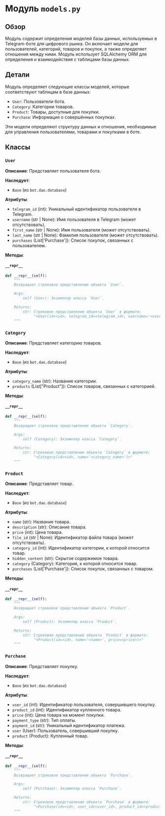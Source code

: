 # Модуль `models.py`

## Обзор

Модуль содержит определения моделей базы данных, используемых в Telegram-боте для цифрового рынка.
Он включает модели для пользователей, категорий, товаров и покупок, а также определяет отношения между ними.
Модуль использует SQLAlchemy ORM для определения и взаимодействия с таблицами базы данных.

## Детали

Модуль определяет следующие классы моделей, которые соответствуют таблицам в базе данных:

- `User`: Пользователи бота.
- `Category`: Категории товаров.
- `Product`: Товары, доступные для покупки.
- `Purchase`: Информация о совершённых покупках.

Эти модели определяют структуру данных и отношения, необходимые для управления пользователями, товарами и покупками в боте.

## Классы

### `User`

**Описание**:
Представляет пользователя бота.

**Наследует**:
- `Base` (из `bot.dao.database`)

**Атрибуты**:
- `telegram_id` (int): Уникальный идентификатор пользователя в Telegram.
- `username` (str | None): Имя пользователя в Telegram (может отсутствовать).
- `first_name` (str | None): Имя пользователя (может отсутствовать).
- `last_name` (str | None): Фамилия пользователя (может отсутствовать).
- `purchases` (List['Purchase']): Список покупок, связанных с пользователем.

**Методы**:

#### `__repr__`

```python
def __repr__(self):
    """
    Возвращает строковое представление объекта `User`.

    Args:
        self (User): Экземпляр класса `User`.

    Returns:
        str: Строковое представление объекта `User` в формате:
             "<User(id=<id>, telegram_id=<telegram_id>, username='<username>')>"
    """
```

### `Category`

**Описание**:
Представляет категорию товаров.

**Наследует**:
- `Base` (из `bot.dao.database`)

**Атрибуты**:
- `category_name` (str): Название категории.
- `products` (List["Product"]): Список товаров, связанных с категорией.

**Методы**:

#### `__repr__`

```python
def __repr__(self):
    """
    Возвращает строковое представление объекта `Category`.

    Args:
        self (Category): Экземпляр класса `Category`.

    Returns:
        str: Строковое представление объекта `Category` в формате:
             "<Category(id=<id>, name='<category_name>')>"
    """
```

### `Product`

**Описание**:
Представляет товар.

**Наследует**:
- `Base` (из `bot.dao.database`)

**Атрибуты**:
- `name` (str): Название товара.
- `description` (str): Описание товара.
- `price` (int): Цена товара.
- `file_id` (str | None): Идентификатор файла товара (может отсутствовать).
- `category_id` (int): Идентификатор категории, к которой относится товар.
- `hidden_content` (str): Скрытое содержимое товара.
- `category` (Category): Категория, к которой относится товар.
- `purchases` (List['Purchase']): Список покупок, связанных с товаром.

**Методы**:

#### `__repr__`

```python
def __repr__(self):
    """
    Возвращает строковое представление объекта `Product`.

    Args:
        self (Product): Экземпляр класса `Product`.

    Returns:
        str: Строковое представление объекта `Product` в формате:
             "<Product(id=<id>, name='<name>', price=<price>)>"
    """
```

### `Purchase`

**Описание**:
Представляет покупку.

**Наследует**:
- `Base` (из `bot.dao.database`)

**Атрибуты**:
- `user_id` (int): Идентификатор пользователя, совершившего покупку.
- `product_id` (int): Идентификатор купленного товара.
- `price` (int): Цена товара на момент покупки.
- `payment_type` (str): Тип оплаты.
- `payment_id` (str): Уникальный идентификатор платежа.
- `user` (User): Пользователь, совершивший покупку.
- `product` (Product): Купленный товар.

**Методы**:

#### `__repr__`

```python
def __repr__(self):
    """
    Возвращает строковое представление объекта `Purchase`.

    Args:
        self (Purchase): Экземпляр класса `Purchase`.

    Returns:
        str: Строковое представление объекта `Purchase` в формате:
             "<Purchase(id=<id>, user_id=<user_id>, product_id=<product_id>, date=<created_at>)>"
    """
```